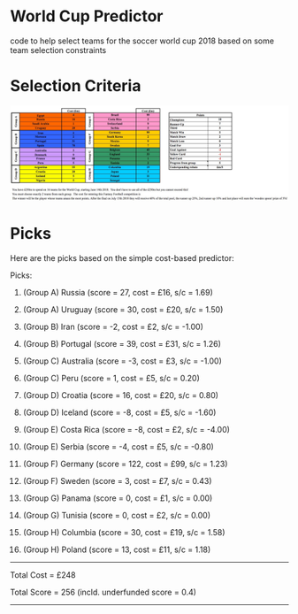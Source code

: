 # World Cup Predictor
code to help select teams for the soccer world cup 2018 based on some team selection constraints

# Selection Criteria
![Criteria Image failed to load](https://github.com/nikhilsaraf/world-cup-predictor/blob/master/creteria.jpg)

# Picks

Here are the picks based on the simple cost-based predictor:

Picks:
1. (Group A) Russia         (score = 27,    cost = £16,   s/c =  1.69)
2. (Group A) Uruguay        (score = 30,    cost = £20,   s/c =  1.50)
3. (Group B) Iran           (score = -2,    cost = £2,    s/c = -1.00)
4. (Group B) Portugal       (score = 39,    cost = £31,   s/c =  1.26)

5. (Group C) Australia      (score = -3,    cost = £3,    s/c = -1.00)
6. (Group C) Peru           (score = 1,     cost = £5,    s/c =  0.20)
7. (Group D) Croatia        (score = 16,    cost = £20,   s/c =  0.80)
8. (Group D) Iceland        (score = -8,    cost = £5,    s/c = -1.60)
9. (Group E) Costa Rica     (score = -8,    cost = £2,    s/c = -4.00)
10. (Group E) Serbia         (score = -4,    cost = £5,    s/c = -0.80)
11. (Group F) Germany        (score = 122,   cost = £99,   s/c =  1.23)
12. (Group F) Sweden         (score = 3,     cost = £7,    s/c =  0.43)
13. (Group G) Panama         (score = 0,     cost = £1,    s/c =  0.00)
14. (Group G) Tunisia        (score = 0,     cost = £2,    s/c =  0.00)
15. (Group H) Columbia       (score = 30,    cost = £19,   s/c =  1.58)
16. (Group H) Poland         (score = 13,    cost = £11,   s/c =  1.18)
-------------------------------------------------

Total Cost = £248

Total Score = 256 (incld. underfunded score = 0.4)

-------------------------------------------------
